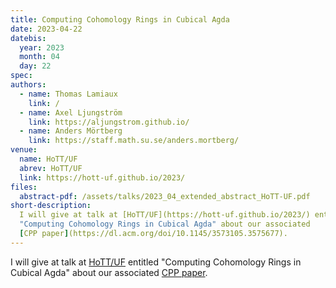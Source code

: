 ```yaml
---
title: Computing Cohomology Rings in Cubical Agda
date: 2023-04-22
datebis:
  year: 2023
  month: 04
  day: 22
spec:
authors:
  - name: Thomas Lamiaux
    link: /
  - name: Axel Ljungström
    link: https://aljungstrom.github.io/
  - name: Anders Mörtberg
    link: https://staff.math.su.se/anders.mortberg/
venue:
  name: HoTT/UF
  abrev: HoTT/UF
  link: https://hott-uf.github.io/2023/
files:
  abstract-pdf: /assets/talks/2023_04_extended_abstract_HoTT-UF.pdf
short-description:
  I will give at talk at [HoTT/UF](https://hott-uf.github.io/2023/) entitled
  "Computing Cohomology Rings in Cubical Agda" about our associated
  [CPP paper](https://dl.acm.org/doi/10.1145/3573105.3575677).
---
```

I will give at talk at [HoTT/UF](https://hott-uf.github.io/2023/) entitled
"Computing Cohomology Rings in Cubical Agda" about our associated
[CPP paper](https://dl.acm.org/doi/10.1145/3573105.3575677).
